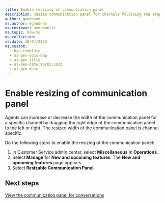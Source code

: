 ```yaml
---
title: Enable resizing of communication panel
description: Resize communication panel for channels following the steps in Customer Service admin center. 
author: gandhamm
ms.author: mgandham
ms.reviewer: neeranelli
ms.topic: how-to 
ms.collection: 
ms.date: 10/04/2023
ms.custom:
  - bap-template
  - ai-gen-docs-bap
  - ai-gen-title
  - ai-seo-date:10/03/2023
  - ai-gen-desc
---
```


# Enable resizing of communication panel

Agents can increase or decrease the width of the communication panel for a specific channel by dragging the right edge of the communication panel to the left or right. The resized width of the communication panel is channel specific.

Do the following steps to enable the resizing of the communication panel:

1. In Customer Service admin center, select **Miscellaneous** in **Operations**.
1. Select **Manage** for **New and upcoming features**. The **New and upcoming features** page appears.
1. Select  **Resizable Communication Panel**.

## Next steps
[View the communication panel for conversations](oc-conversation-control.md)